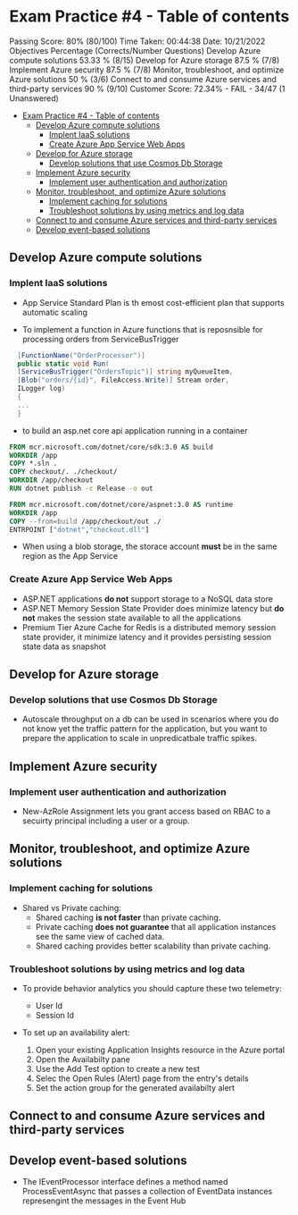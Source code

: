 # Exam Practice #4 - Table of contents

Passing Score: 80% (80/100) Time Taken: 00:44:38 Date: 10/21/2022
Objectives Percentage (Corrects/Number Questions)
Develop Azure compute solutions 53.33 % (8/15)
Develop for Azure storage 87.5 % (7/8)
Implement Azure security 87.5 % (7/8)
Monitor, troubleshoot, and optimize Azure solutions 50 % (3/6)
Connect to and consume Azure services and third-party services 90 % (9/10)
Customer Score: 72.34% - FAIL - 34/47 (1 Unanswered)

- [Exam Practice #4 - Table of contents](#exam-practice-4---table-of-contents)
  - [Develop Azure compute solutions](#develop-azure-compute-solutions)
    - [Implent IaaS solutions](#implent-iaas-solutions)
    - [Create Azure App Service Web Apps](#create-azure-app-service-web-apps)
  - [Develop for Azure storage](#develop-for-azure-storage)
    - [Develop solutions that use Cosmos Db Storage](#develop-solutions-that-use-cosmos-db-storage)
  - [Implement Azure security](#implement-azure-security)
    - [Implement user authentication and authorization](#implement-user-authentication-and-authorization)
  - [Monitor, troubleshoot, and optimize Azure solutions](#monitor-troubleshoot-and-optimize-azure-solutions)
    - [Implement caching for solutions](#implement-caching-for-solutions)
    - [Troubleshoot solutions by using metrics and log data](#troubleshoot-solutions-by-using-metrics-and-log-data)
  - [Connect to and consume Azure services and third-party services](#connect-to-and-consume-azure-services-and-third-party-services)
  - [Develop event-based solutions](#develop-event-based-solutions)

## Develop Azure compute solutions

### Implent IaaS solutions

- App Service Standard Plan is th emost cost-efficient plan that supports automatic scaling

- To implement a function in Azure functions that is reposnsible for processing orders from  ServiceBusTrigger

```C#
  [FunctionName("OrderProcessor")]
  public static void Run(
  [ServiceBusTrigger("OrdersTopic")] string myQueueItem,
  [Blob("orders/{id}", FileAccess.Write)] Stream order,
  ILogger log)
  {
  ...
  }

  ```

- to build an asp.net core api application running in a container

```Dockerfile
FROM mcr.microsoft.com/dotnet/core/sdk:3.0 AS build
WORKDIR /app
COPY *.sln .
COPY checkout/. ./checkout/
WORKDIR /app/checkout
RUN dotnet publish -c Release -o out

FROM mcr.microsoft.com/dotnet/core/aspnet:3.0 AS runtime
WORKDIR /app
COPY --from=build /app/checkout/out ./
ENTRPOINT ["dotnet","checkout.dll"]
```

- When using a blob storage, the storace account **must** be in the same region as the App Service

### Create Azure App Service Web Apps

- ASP.NET applications **do not** support storage to a NoSQL data store
- ASP.NET Memory Session State Provider does minimize latency but **do not** makes the session state available to all the applications
- Premium Tier Azure Cache for Redis is a distributed memory session state provider, it minimize latency and it provides persisting session state data as snapshot

## Develop for Azure storage

### Develop solutions that use Cosmos Db Storage

- Autoscale throughput on a db can be used in scenarios where you do not know yet the traffic pattern for the application, but you want to prepare the application to scale in unpredicatbale traffic spikes.

## Implement Azure security

### Implement user authentication and authorization

- New-AzRole Assignment lets you grant access based on RBAC to a secuirty principal including a user or a group.

## Monitor, troubleshoot, and optimize Azure solutions

### Implement caching for solutions

- Shared vs Private caching:
  - Shared caching **is not faster** than private caching.
  - Private caching **does not guarantee** that all application instances see the same view of cached data.
  - Shared caching provides better scalability than private caching.

### Troubleshoot solutions by using metrics and log data

- To provide behavior analytics you should capture these two telemetry:
  - User Id
  - Session Id

- To set up an availability alert:
  1. Open your existing Application Insights resource in the Azure portal
  2. Open the Availabilty pane
  3. Use the Add Test option to create a new test
  4. Selec the Open Rules (Alert) page from the entry's details
  5. Set the action group for the generated availabilty alert

## Connect to and consume Azure services and third-party services

## Develop event-based solutions

- The IEventProcessor interface defines a method named ProcessEventAsync that passes a collection of EventData instances represengint the messages in the Event Hub
